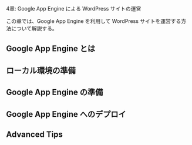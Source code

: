 4章: Google App Engine による WordPress サイトの運営

この章では、Google App Engine を利用して WordPress サイトを運営する方法について解説する。

## Google App Engine とは

## ローカル環境の準備

## Google App Engine の準備

## Google App Engine へのデプロイ

## Advanced Tips
